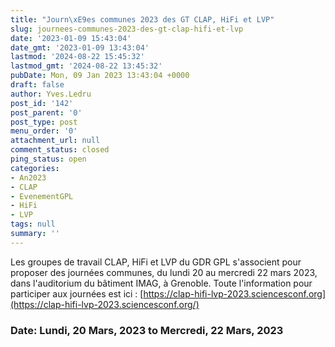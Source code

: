 ```yaml
---
title: "Journ\xE9es communes 2023 des GT CLAP, HiFi et LVP"
slug: journees-communes-2023-des-gt-clap-hifi-et-lvp
date: '2023-01-09 15:43:04'
date_gmt: '2023-01-09 13:43:04'
lastmod: '2024-08-22 15:45:32'
lastmod_gmt: '2024-08-22 13:45:32'
pubDate: Mon, 09 Jan 2023 13:43:04 +0000
draft: false
author: Yves.Ledru
post_id: '142'
post_parent: '0'
post_type: post
menu_order: '0'
attachment_url: null
comment_status: closed
ping_status: open
categories:
- An2023
- CLAP
- EvenementGPL
- HiFi
- LVP
tags: null
summary: ''
---
```


Les groupes de travail CLAP, HiFi et LVP du GDR GPL s'associent pour proposer des journées communes, du lundi 20 au mercredi 22 mars 2023, dans l'auditorium du bâtiment IMAG, à Grenoble. Toute l'information pour participer aux journées est ici : [https://clap-hifi-lvp-2023.sciencesconf.org](https://clap-hifi-lvp-2023.sciencesconf.org/)

### Date: Lundi, 20 Mars, 2023 to Mercredi, 22 Mars, 2023
